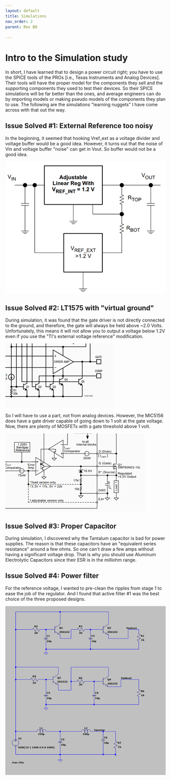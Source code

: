 ```yaml
---
layout: default
title: Simulations
nav_order: 2
parent: Rev B0

---
```


# Intro to the Simulation study 

In short, I have learned that to design a power circuit right; you have to use the SPICE tools of the PROs [i.e., Texas Instruments and Analog Devices]. Their tools will have the proper model for the components they sell and the supporting components they used to test their devices. So their SPICE simulations will be far better than the ones, and average engineers can do by importing models or making pseudo models of the components they plan to use. The following are the simulations "learning nuggets" I have come across with that out the way. 

## Issue Solved #1: External Reference too noisy

In the beginning, it seemed that hooking Vref_ext as a voltage divider and voltage buffer would be a good idea. However, it turns out that the noise of Vin and voltage buffer "noise" can get in Vout. So buffer would not be a good idea. 

![](https://raw.githubusercontent.com/edmugu/arduino_adjustable_power_supply/master/Rev_B/Jekyll_page/snipits/TI_below_1V2.PNG)



## Issue Solved #2: LT1575 with "virtual ground"

During simulation, it was found that the gate driver is not directly connected to the ground, and therefore, the gate will always be held above ~2.0 Volts. Unfortunately, this means it will not allow you to output a voltage below 1.2V even if you use the "TI's external voltage reference" modification.

![LT1575 virtual ground](https://raw.githubusercontent.com/edmugu/arduino_adjustable_power_supply/master/Rev_B/Jekyll_page/snipits/LT1575_issue.PNG)

So I will have to use a part, not from analog devices. However, the MIC5156 does have a gate driver capable of going down to 1 volt at the gate voltage. Now, there are plenty of MOSFETs with a gate threshold above 1 volt. 

![](https://raw.githubusercontent.com/edmugu/arduino_adjustable_power_supply/master/Rev_B/Jekyll_page/snipits/MIC5156_fix.PNG)



## Issue Solved #3: Proper Capacitor 

During simulation, I discovered why the Tantalum capacitor is bad for power supplies. The reason is that these capacitors have an "equivalent series resistance" around a few ohms. So one can't draw a few amps without having a significant voltage drop. That is why you should use Aluminum Electrolytic Capacitors since their ESR is in the milliohm range. 



## Issue Solved #4: Power filter

For the reference voltage, I wanted to pre-clean the ripples from stage 1 to ease the job of the regulator. And I found that active filter #1 was the best choice of the three proposed designs. 

![](https://raw.githubusercontent.com/edmugu/arduino_adjustable_power_supply/master/Rev_B/Jekyll_page/snipits/filter_designs.PNG)
